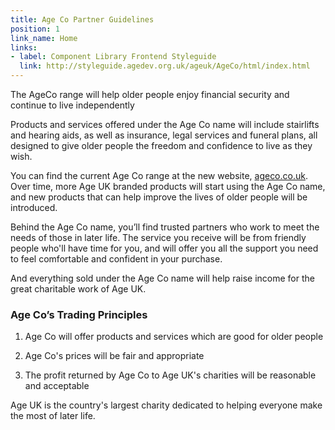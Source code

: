 ```yaml
---
title: Age Co Partner Guidelines
position: 1
link_name: Home
links:
- label: Component Library Frontend Styleguide
  link: http://styleguide.agedev.org.uk/ageuk/AgeCo/html/index.html
---
```


The AgeCo range will help older people enjoy financial security and continue to live independently

Products and services offered under the Age Co name will include stairlifts and hearing aids, as well as insurance, legal services and funeral plans, all designed to give older people the freedom and confidence to live as they wish.

You can find the current Age Co range at the new website, [ageco.co.uk](https://protect-eu.mimecast.com/s/REgeBcelDk4fr). Over time, more Age UK branded products will start using the Age Co name, and new products that can help improve the lives of older people will be introduced.

Behind the Age Co name, you’ll find trusted partners who work to meet the needs of those in later life. The service you receive will be from friendly people who'll have time for you, and will offer you all the support you need to feel comfortable and confident in your purchase.

And everything sold under the Age Co name will help raise income for the great charitable work of Age UK.

### Age Co’s Trading Principles

1. Age Co will offer products and services which are good for older people

2. Age Co's prices will be fair and appropriate

3. The profit returned by Age Co to Age UK's charities will be reasonable and acceptable

Age UK is the country's largest charity dedicated to helping everyone make the most of later life.